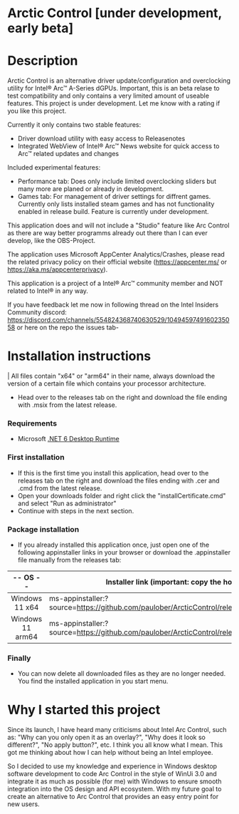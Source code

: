 # Arctic Control [under development, early beta]

# Description

Arctic Control is an alternative driver update/configuration and overclocking utility for Intel® Arc™ A-Series dGPUs. Important, this is an beta relase to test compatibility and only contains a very limited amount of useable features. This project is under development. Let me know with a rating if you like this project.

Currently it only contains two stable features:
- Driver download utility with easy access to Releasenotes
- Integrated WebView of Intel® Arc™ News website for quick access to Arc™ related updates and changes

Included experimental features:
- Performance tab: Does only include limited overclocking sliders but many more are planed or already in development.
- Games tab: For management of driver settings for diffrent games. Currently only lists installed steam games and has not functionality enabled in release build. Feature is currently under development.

This application does and will not include a "Studio" feature like Arc Control as there are way better programms already out there than I can ever develop, like the OBS-Project.

The application uses Microsoft AppCenter Analytics/Crashes, please read the related privacy policy on their official website (https://appcenter.ms/ or https://aka.ms/appcenterprivacy).

This application is a project of a Intel® Arc™ community member and NOT related to Intel® in any way.

If you have feedback let me now in following thread on the Intel Insiders Community discord: https://discord.com/channels/554824368740630529/1049459749160235058 or here on the repo the issues tab-

# Installation instructions
| All files contain "x64" or "arm64" in their name, always download the version of a certain file which contains your processor architecture.

- Head over to the releases tab on the right and download the file ending with .msix from the latest release.

### Requirements
- Microsoft [.NET 6 Desktop Runtime](https://dotnet.microsoft.com/en-us/download/dotnet/6.0)

### First installation
- If this is the first time you install this application, head over to the releases tab on the right and download the files ending with .cer and .cmd from the latest release.
- Open your downloads folder and right click the "installCertificate.cmd" and select "Run as administrator"
- Continue with steps in the next section.

### Package installation
- If you already installed this application once, just open one of the following appinstaller links in your browser or download the .appinstaller file manually from the releases tab: 

| -- OS --       | Installer link (important: copy the hole text starting with ms-appinstaller) |
|:--------------:|----------------|
| Windows 11 x64 | ms-appinstaller:?source=https://github.com/paulober/ArcticControl/releases/latest/download/ArcticControl_x64.appinstaller |
| Windows 11 arm64 | ms-appinstaller:?source=https://github.com/paulober/ArcticControl/releases/latest/download/ArcticControl_arm64.appinstaller |

### Finally
- You can now delete all downloaded files as they are no longer needed. You find the installed application in you start menu.

# Why I started this project

Since its launch, I have heard many criticisms about Intel Arc Control, such as: "Why can you only open it as an overlay?", "Why does it look so different?", "No apply button?", etc. I think you all know what I mean.
This got me thinking about how I can help without being an Intel employee.

So I decided to use my knowledge and experience in Windows desktop software development to code Arc Control in the style of WinUi 3.0 and integrate it as much as possible (for me) with Windows to ensure smooth integration into the OS design and API ecosystem.
With my future goal to create an alternative to Arc Control that provides an easy entry point for new users.

